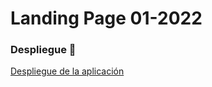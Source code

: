 # Landing Page 01-2022

### Despliegue 🚀
[Despliegue de la aplicación]( https://elated-stonebraker-371ebc.netlify.app/)

